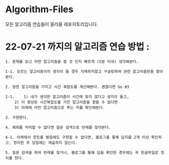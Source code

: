 # Algorithm-Files
모든 알고리즘 연습들이 올라올 레포지토리입니다.

# 22-07-21 까지의 알고리즘 연습 방법 :

	1. 문제를 읽고 어떤 알고리즘을 쓸 것 인지 빠르게 (5분 이내) 생각해본다.

	1-1. 모르는 알고리즘이라 생각이 들 경우 지체하지않고 구글링하여 관련 알고리즘만을 찾아본다.
	
	2. 정한 알고리즘을 가지고 시간 복잡도를 계산해본다. 괜찮다면 Go #3

	2-1. 	1) 내가 생각한 알고리즘이 시간에 맞지 않다고 생각이 들고, 
		2) 더 향상된 시간복잡도를 가진 알고리즘을 찾을 수 없다면
		3) 아래에 어떤 알고리즘으로 푸는 지를 확인해본다.

	3. 구현한다.

	4. 예외를 처리할 수 없다면 질문 검색으로 반례를 찾아본다.

	4-1. 아래에서 힌트를 봤음에도 구현할 수 없다면, 블로그를 통해 답지를 2개 이상	확인하고, 정리한 후 당일에는 제출하지 않는다.

	5. 질문 검색을 하여 반례를 찾거나, 블로그를 통해 답을 확인한 경우에는 꼭 한글파일로 정리를 한다.
